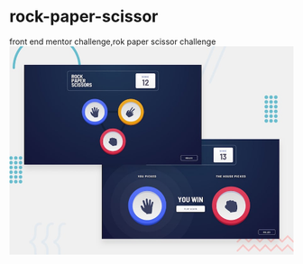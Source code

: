 # rock-paper-scissor

front end mentor challenge,rok paper scissor challenge
![img](./design/desktop-preview.jpg)
